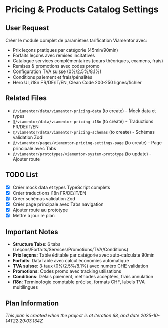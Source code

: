 # Pricing & Products Catalog Settings

## User Request
Créer le module complet de paramètres tarification Viamentor avec:
- Prix leçons pratiques par catégorie (45min/90min)
- Forfaits leçons avec remises incitatives
- Catalogue services complémentaires (cours théoriques, examens, frais)
- Remises & promotions avec codes promo
- Configuration TVA suisse (0%/2.5%/8.1%)
- Conditions paiement et frais/pénalités
- Hero UI, i18n FR/DE/IT/EN, Clean Code 200-250 lignes/fichier

## Related Files
- `@/viamentor/data/viamentor-pricing-data` (to create) - Mock data et types
- `@/viamentor/data/viamentor-pricing-i18n` (to create) - Traductions FR/DE/IT/EN
- `@/viamentor/data/viamentor-pricing-schemas` (to create) - Schémas validation Zod
- `@/viamentor/pages/viamentor-pricing-settings-page` (to create) - Page principale avec Tabs
- `@/viamentor/prototypes/viamentor-system-prototype` (to update) - Ajouter route

## TODO List
- [x] Créer mock data et types TypeScript complets
- [x] Créer traductions i18n FR/DE/IT/EN
- [x] Créer schémas validation Zod
- [x] Créer page principale avec Tabs navigation
- [x] Ajouter route au prototype
- [x] Mettre à jour le plan

## Important Notes
- **Structure Tabs**: 6 tabs (Leçons/Forfaits/Services/Promotions/TVA/Conditions)
- **Prix leçons**: Table éditable par catégorie avec auto-calculate 90min
- **Forfaits**: DataTable avec calcul économies automatique
- **TVA suisse**: 3 taux (0%/2.5%/8.1%) avec numéro CHE validation
- **Promotions**: Codes promo avec tracking utilisations
- **Conditions**: Délais paiement, méthodes acceptées, frais annulation
- **i18n**: Terminologie comptable précise, formats CHF, labels TVA multilingues
  
## Plan Information
*This plan is created when the project is at iteration 68, and date 2025-10-14T22:29:03.134Z*
